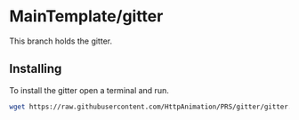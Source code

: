 # MainTemplate/gitter
This branch holds the gitter.

## Installing
To install the gitter open a terminal and run.
```bash
wget https://raw.githubusercontent.com/HttpAnimation/PRS/gitter/gitter.bash
```
